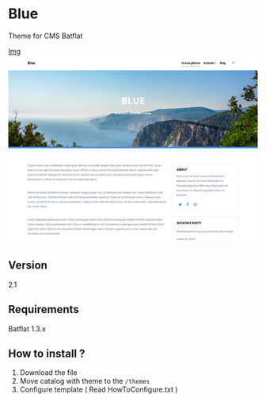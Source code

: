 # Blue
Theme for CMS Batflat

[Img](./preview.png)
![Preview](./preview.png?raw=true)

## Version
2.1

## Requirements
Batflat 1.3.x

## How to install ?
1. Download the file
2. Move catalog with theme to the `/themes` 
3. Configure template ( Read HowToConfigure.txt )
